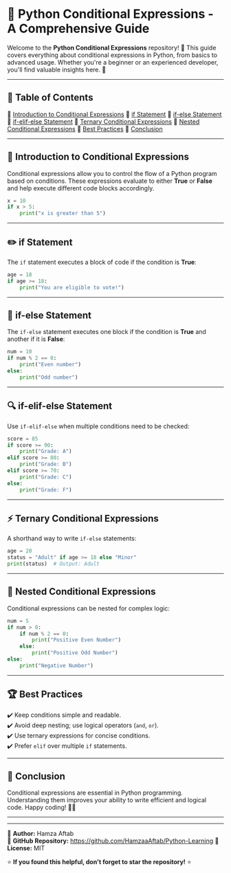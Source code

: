 # 🐍 Python Conditional Expressions - A Comprehensive Guide

Welcome to the **Python Conditional Expressions** repository! 🚀 This guide covers everything about conditional expressions in Python, from basics to advanced usage. Whether you're a beginner or an experienced developer, you'll find valuable insights here. 🎯

---

## 📌 Table of Contents
🔹 [Introduction to Conditional Expressions](#-introduction-to-conditional-expressions)
🔹 [if Statement](#-if-statement)
🔹 [if-else Statement](#-if-else-statement)
🔹 [if-elif-else Statement](#-if-elif-else-statement)
🔹 [Ternary Conditional Expressions](#-ternary-conditional-expressions)
🔹 [Nested Conditional Expressions](#-nested-conditional-expressions)
🔹 [Best Practices](#-best-practices)
🔹 [Conclusion](#-conclusion)

---

## 📜 Introduction to Conditional Expressions
Conditional expressions allow you to control the flow of a Python program based on conditions. These expressions evaluate to either **True** or **False** and help execute different code blocks accordingly.

```python
x = 10
if x > 5:
    print("x is greater than 5")
```

---

## ✏️ if Statement
The `if` statement executes a block of code if the condition is **True**:
```python
age = 18
if age >= 18:
    print("You are eligible to vote!")
```

---

## 🔄 if-else Statement
The `if-else` statement executes one block if the condition is **True** and another if it is **False**:
```python
num = 10
if num % 2 == 0:
    print("Even number")
else:
    print("Odd number")
```

---

## 🔍 if-elif-else Statement
Use `if-elif-else` when multiple conditions need to be checked:
```python
score = 85
if score >= 90:
    print("Grade: A")
elif score >= 80:
    print("Grade: B")
elif score >= 70:
    print("Grade: C")
else:
    print("Grade: F")
```

---

## ⚡ Ternary Conditional Expressions
A shorthand way to write `if-else` statements:
```python
age = 20
status = "Adult" if age >= 18 else "Minor"
print(status)  # Output: Adult
```

---

## 🔄 Nested Conditional Expressions
Conditional expressions can be nested for complex logic:
```python
num = 5
if num > 0:
    if num % 2 == 0:
        print("Positive Even Number")
    else:
        print("Positive Odd Number")
else:
    print("Negative Number")
```

---

## 🏆 Best Practices
✔️ Keep conditions simple and readable.  
✔️ Avoid deep nesting; use logical operators (`and`, `or`).  
✔️ Use ternary expressions for concise conditions.  
✔️ Prefer `elif` over multiple `if` statements.  

---

## 🎯 Conclusion
Conditional expressions are essential in Python programming. Understanding them improves your ability to write efficient and logical code. Happy coding! 🚀🔥

---

---

📌 **Author:** Hamza Aftab  
📌 **GitHub Repository:** https://github.com/HamzaaAftab/Python-Learning
📌 **License:** MIT  

⭐ **If you found this helpful, don't forget to star the repository!** ⭐